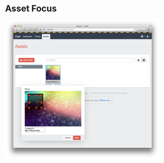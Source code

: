 Asset Focus
====

![screenshot](https://raw.githubusercontent.com/markhuot/assetfocus.craftplugin/master/screenshot.png)